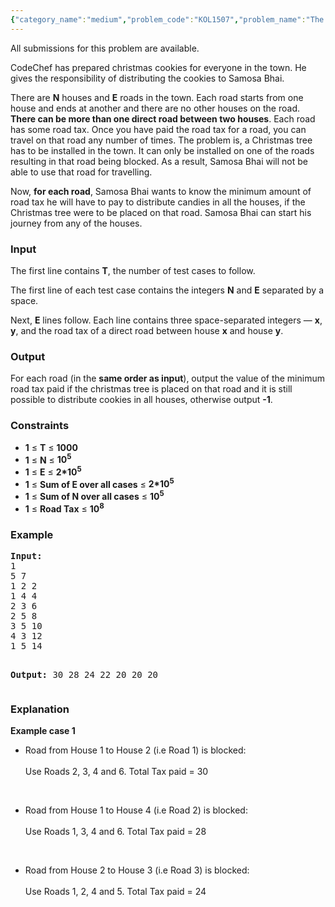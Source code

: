 ```yaml
---
{"category_name":"medium","problem_code":"KOL1507","problem_name":"The Christmas Cookies","languages_supported":{"0":"C","1":"CPP14","2":"JAVA"},"max_timelimit":1.5,"source_sizelimit":50000,"problem_author":"devuy11","problem_tester":null,"date_added":"10-12-2015","tags":{"0":"acm15kol","1":"decomposition","2":"devuy11","3":"heavy","4":"range","5":"spanningtree"},"editorial_url":"http://discuss.codechef.com/problems/KOL1507","time":{"view_start_date":1451123700,"submit_start_date":1451123700,"visible_start_date":1451123700,"end_date":1735669800},"layout":"problem"}
---
```

<span class="solution-visible-txt">All submissions for this problem are available.</span><p>CodeChef has prepared christmas cookies for everyone in the town. He gives the responsibility of distributing the cookies to Samosa Bhai.</p>
<p>
There are <b>N</b> houses and <b>E</b> roads in the town. Each road starts from one house and ends at another and there are no other houses on the road. <b>There can be more than one direct road between two houses</b>. Each road has some road tax. Once you have paid the road tax for a road, you can travel on that road any number of times. The problem is, a Christmas tree has to be installed in the town. It can only be installed on one of the roads resulting in that road being blocked. As a result, Samosa Bhai will not be able to use that road for travelling.</p>
<p>Now, <b>for each road</b>, Samosa Bhai wants to know the minimum amount of road tax he will have to pay to distribute candies in all the houses, if the Christmas tree were to be placed on that road. Samosa Bhai can start his journey from any of the houses.</p>
<h3>Input</h3>
<p>The first line contains <b>T</b>, the number of test cases to follow.</p>
<p>The first line of each test case contains the integers <b>N</b> and <b>E</b> separated by a space.</p>
<p>Next, <b>E</b> lines follow. Each line contains three space-separated integers &mdash; <b>x</b>, <b>y</b>, and the road tax of a direct road between house <b>x</b> and house <b>y</b>.
</p>
<h3>Output</h3>
<p>For each road (in the <b>same order as input</b>), output the value of the minimum road tax paid if the christmas tree is placed on that road and it is still possible to distribute cookies in all houses, otherwise output <b>-1</b>.</p>
<h3>Constraints</h3>
<ul>
<li><b>1</b> ≤ <b>T</b> ≤ <b>1000</b></li>
<li><b>1</b> ≤ <b>N</b> ≤ <b>10<sup>5</sup></b></li>
<li><b>1</b> ≤ <b>E</b> ≤ <b>2*10<sup>5</sup></b></li>
<li><b>1</b> ≤ <b>Sum of E over all cases</b> ≤ <b>2*10<sup>5</sup></b></li>
<li><b>1</b> ≤ <b>Sum of N over all cases</b> ≤ <b>10<sup>5</sup></b></li>
<li><b>1</b> ≤ <b>Road Tax</b> ≤ <b>10<sup>8</sup></b></li>
</ul>
<h3>Example</h3>
<pre><b>Input:</b>
1
5 7
1 2 2
1 4 4
2 3 6
2 5 8
3 5 10
4 3 12
1 5 14

<b>Output:</b>
30
28
24
22
20
20
20
</pre><h3>Explanation</h3>
<p><b>Example case 1</b></p>
<ul>
<li>Road from House 1 to House 2 (i.e Road 1) is blocked: <br /><br />
Use Roads 2, 3, 4 and 6. Total Tax paid = 30
</li>
<p><br /></p>
<li>Road from House 1 to House 4 (i.e Road 2) is blocked: <br /><br />
Use Roads 1, 3, 4 and 6. Total Tax paid = 28
</li>
<p><br />

<li>Road from House 2 to House 3 (i.e Road 3) is blocked: <br /><br />
Use Roads 1, 2, 4 and 5. Total Tax paid = 24
</li>
</p><p><br />
</p></ul>

